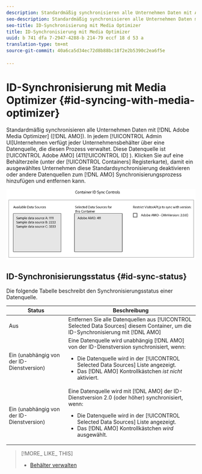 ```yaml
---
description: Standardmäßig synchronisieren alle Unternehmen Daten mit Adobe Media Optimizer (AMO). In der Admin-Benutzeroberfläche verfügt jeder Unternehmensbehälter über eine Datenquelle, die diesen Prozess verwaltet. Diese Datenquelle ist Adobe AMO (ID 411). Klicken Sie auf eine Behälterzeile (auf der Registerkarte Behälter), um ein ausgewähltes Unternehmen zu deaktivieren, um diese Standardsynchronisierung zu deaktivieren oder andere Datenquellen zum AMO-Synchronisierungsprozess hinzuzufügen und zu entfernen.
seo-description: Standardmäßig synchronisieren alle Unternehmen Daten mit Adobe Media Optimizer (AMO). In der Admin-Benutzeroberfläche verfügt jeder Unternehmensbehälter über eine Datenquelle, die diesen Prozess verwaltet. Diese Datenquelle ist Adobe AMO (ID 411). Klicken Sie auf eine Behälterzeile (auf der Registerkarte Behälter), um ein ausgewähltes Unternehmen zu deaktivieren, um diese Standardsynchronisierung zu deaktivieren oder andere Datenquellen zum AMO-Synchronisierungsprozess hinzuzufügen und zu entfernen.
seo-title: ID-Synchronisierung mit Media Optimizer
title: ID-Synchronisierung mit Media Optimizer
uuid: b 741 dfa 7-2947-4288-b 214-79 eccf 18 d 53 a
translation-type: tm+mt
source-git-commit: 40a6ca5d34ec72d8b88bc18f2e2b5390c2ea6f5e

---
```



# ID-Synchronisierung mit Media Optimizer {#id-syncing-with-media-optimizer}

Standardmäßig synchronisieren alle Unternehmen Daten mit [!DNL Adobe Media Optimizer] ([!DNL AMO]). In jedem [!UICONTROL Admin UI]Unternehmen verfügt jeder Unternehmensbehälter über eine Datenquelle, die diesen Prozess verwaltet. Diese Datenquelle ist [!UICONTROL Adobe AMO] (411[!UICONTROL ID] ). Klicken Sie auf eine Behälterzeile (unter der [!UICONTROL Containers] Registerkarte), damit ein ausgewähltes Unternehmen diese Standardsynchronisierung deaktivieren oder andere Datenquellen zum [!DNL AMO] Synchronisierungsprozess hinzufügen und entfernen kann.

![](assets/id-sync.png)

## ID-Synchronisierungsstatus {#id-sync-status}

Die folgende Tabelle beschreibt den Synchronisierungsstatus einer Datenquelle.

| Status | Beschreibung |
|------ | -------- |
| Aus | Entfernen Sie alle Datenquellen aus [!UICONTROL Selected Data Sources] diesem Container, um die ID-Synchronisierung mit [!DNL AMO] |
| Ein (unabhängig von der ID-Dienstversion) | Eine Datenquelle wird unabhängig [!DNL AMO] von der ID-Dienstversion synchronisiert, wenn: <ul><li>Die Datenquelle wird in der [!UICONTROL Selected Data Sources] Liste angezeigt.</li><li>Das [!DNL AMO] Kontrollkästchen *ist nicht* aktiviert.</li></ul> |
| Ein (unabhängig von der ID-Dienstversion) | Eine Datenquelle wird mit [!DNL AMO] der ID-Dienstversion 2.0 (oder höher) synchronisiert, wenn: <ul><li>Die Datenquelle wird in der [!UICONTROL Selected Data Sources] Liste angezeigt.</li><li>Das [!DNL AMO] Kontrollkästchen *wird* ausgewählt.</li></ul> |

>[!MORE_ LIKE_ THIS]
>
>* [Behälter verwalten](../companies/admin-manage-containers.md#task_61DB5CEECC5049DD8D059C642AC3F967)

